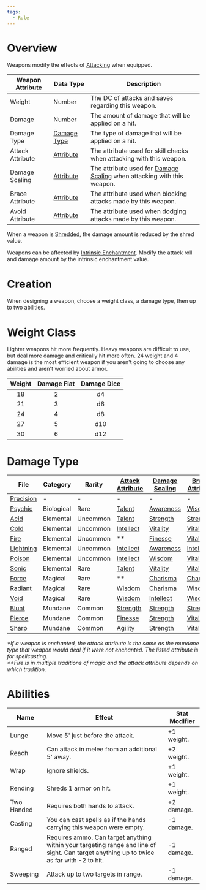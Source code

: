 ```yaml
---  
tags:  
  - Rule  
---  
```

# Overview  
  
Weapons modify the effects of [Attacking](./Attack.md) when equipped.  
  
|Weapon Attribute|Data Type|Description|  
|---|---|---|  
|Weight|Number|The DC of attacks and saves regarding this weapon.|  
|Damage|Number|The amount of damage that will be applied on a hit.|  
|Damage Type|[Damage Type](./Damage%20Type.md)|The type of damage that will be applied on a hit.|  
|Attack Attribute|[Attribute](./Attribute.md)|The attribute used for skill checks when attacking with this weapon.|  
|Damage Scaling|[Attribute](./Attribute.md)|The attribute used for [Damage Scaling](./Damage%20Scaling.md) when attacking with this weapon.|  
|Brace Attribute|[Attribute](./Attribute.md)|The attribute used when blocking attacks made by this weapon.|  
|Avoid Attribute|[Attribute](./Attribute.md)|The attribute used when dodging attacks made by this weapon.|  
  
When a weapon is [Shredded](./Shred.md), the damage amount is reduced by the shred value.  
  
Weapons can be affected by [Intrinsic Enchantment](./Intrinsic%20Enchantment.md). Modify the attack roll and damage amount by the intrinsic enchantment value.  
  
# Creation  
  
When designing a weapon, choose a weight class, a damage type, then up to two abilities.  
  
# Weight Class  
  
Lighter weapons hit more frequently. Heavy weapons are difficult to use, but deal more damage and critically hit more often. 24 weight and 4 damage is the most efficient weapon if you aren't going to choose any abilities and aren't worried about armor.  
  
|Weight|Damage Flat|Damage Dice|  
|:-:|:-:|:-:|  
|18|2|d4|  
|21|3|d6|  
|24|4|d8|  
|27|5|d10|  
|30|6|d12|  
  
# Damage Type  
| File                        | Category   | Rarity   | [Attack Attribute](Attack%20Attribute.md)        | [Damage Scaling](Damage%20Scaling.md)          | [Brace Attribute](Brace%20Attribute.md)         | [Avoid Attribute](Avoid%20Attribute.md)         |  
| --------------------------- | ---------- | -------- | --------------------------- | --------------------------- | --------------------------- | --------------------------- |  
| [Precision](./Precision.md) | \-         | \-       | \-                          | \-                          | \-                          | \-                          |  
| [Psychic](./Psychic.md)     | Biological | Rare     | [Talent](./Talent.md)       | [Awareness](./Awareness.md) | [Wisdom](./Wisdom.md)       | [Intellect](./Intellect.md) |  
| [Acid](./Acid.md)           | Elemental  | Uncommon | [Talent](./Talent.md)       | [Strength](./Strength.md)   | [Strength](./Strength.md)   | [Finesse](./Finesse.md)     |  
| [Cold](./Cold.md)           | Elemental  | Uncommon | [Intellect](./Intellect.md) | [Vitality](./Vitality.md)   | [Vitality](./Vitality.md)   | [Finesse](./Finesse.md)     |  
| [Fire](./Fire.md)           | Elemental  | Uncommon | \*\*                        | [Finesse](./Finesse.md)     | [Vitality](./Vitality.md)   | [Agility](./Agility.md)     |  
| [Lightning](./Lightning.md) | Elemental  | Uncommon | [Intellect](./Intellect.md) | [Awareness](./Awareness.md) | [Intellect](./Intellect.md) | [Awareness](./Awareness.md) |  
| [Poison](./Poison.md)       | Elemental  | Uncommon | [Intellect](./Intellect.md) | [Wisdom](./Wisdom.md)       | [Vitality](./Vitality.md)   | [Talent](./Talent.md)       |  
| [Sonic](./Sonic.md)         | Elemental  | Rare     | [Talent](./Talent.md)       | [Vitality](./Vitality.md)   | [Vitality](./Vitality.md)   | [Awareness](./Awareness.md) |  
| [Force](./Force.md)         | Magical    | Rare     | \*\*                        | [Charisma](./Charisma.md)   | [Charisma](./Charisma.md)   | [Talent](./Talent.md)       |  
| [Radiant](./Radiant.md)     | Magical    | Rare     | [Wisdom](./Wisdom.md)       | [Charisma](./Charisma.md)   | [Wisdom](./Wisdom.md)       | [Charisma](./Charisma.md)   |  
| [Void](./Void.md)           | Magical    | Rare     | [Wisdom](./Wisdom.md)       | [Intellect](./Intellect.md) | [Wisdom](./Wisdom.md)       | [Intellect](./Intellect.md) |  
| [Blunt](./Blunt.md)         | Mundane    | Common   | [Strength](./Strength.md)   | [Strength](./Strength.md)   | [Strength](./Strength.md)   | [Agility](./Agility.md)     |  
| [Pierce](./Pierce.md)       | Mundane    | Common   | [Finesse](./Finesse.md)     | [Strength](./Strength.md)   | [Vitality](./Vitality.md)   | [Finesse](./Finesse.md)     |  
| [Sharp](./Sharp.md)         | Mundane    | Common   | [Agility](./Agility.md)     | [Strength](./Strength.md)   | [Vitality](./Vitality.md)   | [Agility](./Agility.md)     |  
  
*\*If a weapon is enchanted, the attack attribute is the same as the mundane type that weapon would deal if it were not enchanted. The listed attribute is for spellcasting.  
\*\*Fire is in multiple traditions of magic and the attack attribute depends on which tradition.*  
# Abilities  
  
|Name|Effect|Stat Modifier|  
|---|---|---|  
|Lunge|Move 5' just before the attack.|+1 weight.|  
|Reach|Can attack in melee from an additional 5' away.|+2 weight.|  
|Wrap|Ignore shields.|+1 weight.|  
|Rending|Shreds 1 armor on hit.|+1 weight.|  
|Two Handed|Requires both hands to attack.|+2 damage.|  
|Casting|You can cast spells as if the hands carrying this weapon were empty.|-1 damage.|  
|Ranged|Requires ammo. Can target anything within your targeting range and line of sight. Can target anything up to twice as far with -2 to hit.|-1 damage.|  
|Sweeping|Attack up to two targets in range.|-1 damage.|  
  
